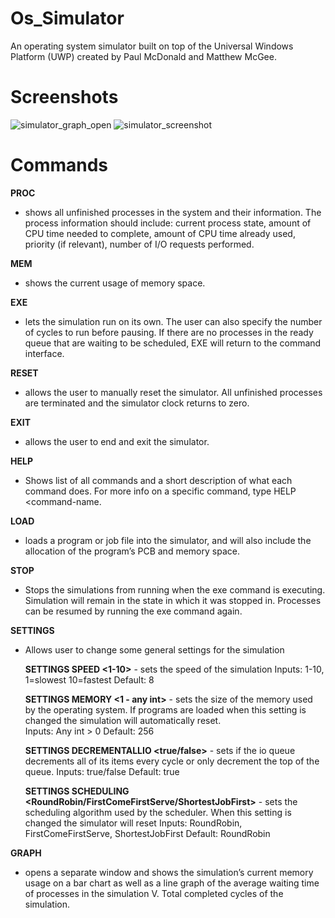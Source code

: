 # Os_Simulator #

An operating system simulator built on top of the Universal Windows Platform (UWP) created by Paul McDonald and Matthew McGee.

# Screenshots #

![simulator_graph_open](https://cloud.githubusercontent.com/assets/9122526/21754471/d280898c-d5ce-11e6-951f-6c6bc25b00d9.PNG)
![simulator_screenshot](https://cloud.githubusercontent.com/assets/9122526/21754472/d2809e40-d5ce-11e6-9b9a-20da0d3e090c.PNG)

# Commands #

**PROC** 

* shows all unfinished processes in the system and their information. The process information should include: current process state, amount of CPU time needed to complete, amount of CPU time already used, priority (if relevant), number of I/O requests performed. 

**MEM** 

* shows the current usage of memory space. 

**EXE** 

* lets the simulation run on its own. The user can also specify the number of cycles to run before pausing. If there are no processes in the ready queue that are waiting to be scheduled, EXE will return to the command interface.

**RESET** 

* allows the user to manually reset the simulator. All unfinished processes are terminated and the simulator clock returns to zero.

**EXIT** 

* allows the user to end and exit the simulator.

**HELP**

* Shows list of all commands and a short description of what each command does.  For more info on a specific command, type HELP <command-name.

**LOAD** 

* loads a program or job file into the simulator, and will also include the allocation of the program’s PCB and memory space.

**STOP**

* Stops the simulations from running when the exe command is executing.  Simulation will remain in the state in which it was stopped in.  Processes can be resumed by running the exe command again.

**SETTINGS**

* Allows user to change some general settings for the simulation
	
	**SETTINGS SPEED <1-10>** - sets the speed of the simulation
		Inputs: 1-10, 1=slowest 10=fastest
		Default: 8
	
	**SETTINGS MEMORY <1 - any int>** - sets the size of the memory used by the operating                             system.  If programs are loaded when this setting is changed the simulation will automatically reset.  
		Inputs: Any int > 0
		Default: 256
	
	**SETTINGS DECREMENTALLIO <true/false>** - sets if the io queue decrements all of its items every cycle or only decrement the top of the queue.
	Inputs: true/false
	Default: true
	
	**SETTINGS SCHEDULING <RoundRobin/FirstComeFirstServe/ShortestJobFirst>** - sets the scheduling algorithm used by the scheduler.  When this setting is changed the simulator will reset
	Inputs: RoundRobin, FirstComeFirstServe, ShortestJobFirst
	Default: RoundRobin

**GRAPH**

* opens a separate window and shows the simulation’s current memory usage on a bar chart as well as a line graph of the average waiting time of processes in the simulation V. Total completed cycles of the simulation.
